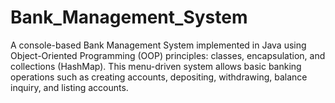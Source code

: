 # Bank_Management_System
A console-based Bank Management System implemented in Java using Object-Oriented Programming (OOP) principles: classes, encapsulation, and collections (HashMap). This menu-driven system allows basic banking operations such as creating accounts, depositing, withdrawing, balance inquiry, and listing accounts.
